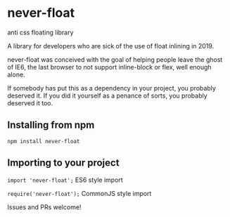 # never-float
anti css floating library

A library for developers who are sick of the use of float inlining in 2019.

never-float was conceived with the goal of helping people leave the ghost of IE6, the last browser to not support inline-block or flex, well enough alone.

If somebody has put this as a dependency in your project, you probably deserved it. If you did it yourself as a penance of sorts, you probably deserved it too.

## Installing from npm
`npm install never-float`

## Importing to your project
`import 'never-float';` ES6 style import

`require('never-float');` CommonJS style import

Issues and PRs welcome!
